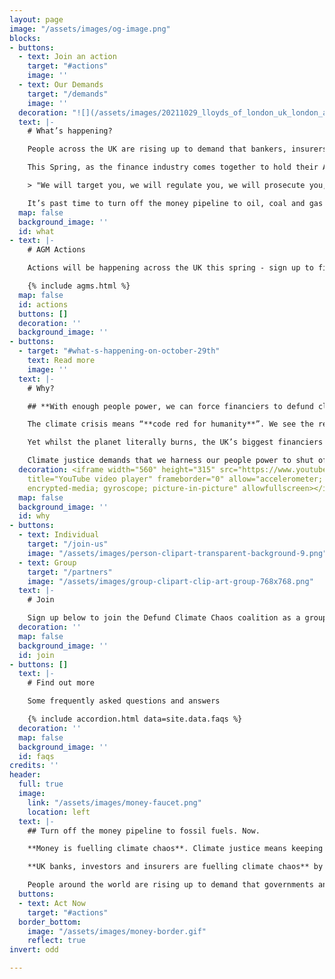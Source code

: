 ```yaml
---
layout: page
image: "/assets/images/og-image.png"
blocks:
- buttons:
  - text: Join an action
    target: "#actions"
    image: ''
  - text: Our Demands
    target: "/demands"
    image: ''
  decoration: "![](/assets/images/20211029_lloyds_of_london_uk_london_ad_8.jpg)"
  text: |-
    # What’s happening?

    People across the UK are rising up to demand that bankers, insurers and fund managers **Defund Climate Chaos**, pay **Climate Reparations** and fund a **Global Just Transition**.

    This Spring, as the finance industry comes together to hold their Annual General Meetings, we will join communities on the frontlines of climate breakdown taking action against UK’s biggest funders of fossil fuel projects.

    > "We will target you, we will regulate you, we will prosecute you, we will dismantle the economic systems and systems of power that you maintain, we will force you to make reparations for the climate crisis and extractivism that you continue to enable around the world."

    It’s past time to turn off the money pipeline to oil, coal and gas companies and for UK finance to start investing in climate justice and a safer future for us all.
  map: false
  background_image: ''
  id: what
- text: |-
    # AGM Actions

    Actions will be happening across the UK this spring - sign up to find out more about taking action at Barclays, HSBC, Lloyd's of London, Shell and Standard Chartered AGMs.

    {% include agms.html %}
  map: false
  id: actions
  buttons: []
  decoration: ''
  background_image: ''
- buttons:
  - target: "#what-s-happening-on-october-29th"
    text: Read more
    image: ''
  text: |-
    # Why?

    ## **With enough people power, we can force financiers to defund climate chaos. Join us.**

    The climate crisis means “**code red for humanity**”. We see the reality raging around us with floods, wildfires and storms every day.

    Yet whilst the planet literally burns, the UK’s biggest financiers keep pouring billions of pounds each year into fuelling the fire. **Barclays, HSBC, Lloyds of London** to name just a few - they still fund fossil fuels.

    Climate justice demands that we harness our people power to shut off the money pipeline to oil, coal and gas immediately.
  decoration: <iframe width="560" height="315" src="https://www.youtube.com/embed/0_Oj6v5Wb80"
    title="YouTube video player" frameborder="0" allow="accelerometer; autoplay; clipboard-write;
    encrypted-media; gyroscope; picture-in-picture" allowfullscreen></iframe>
  map: false
  background_image: ''
  id: why
- buttons:
  - text: Individual
    target: "/join-us"
    image: "/assets/images/person-clipart-transparent-background-9.png"
  - text: Group
    target: "/partners"
    image: "/assets/images/group-clipart-clip-art-group-768x768.png"
  text: |-
    # Join

    Sign up below to join the Defund Climate Chaos coalition as a group (Grassroots, NGO, Union) or individual.
  decoration: ''
  map: false
  background_image: ''
  id: join
- buttons: []
  text: |-
    # Find out more

    Some frequently asked questions and answers

    {% include accordion.html data=site.data.faqs %}
  decoration: ''
  map: false
  background_image: ''
  id: faqs
credits: ''
header:
  full: true
  image:
    link: "/assets/images/money-faucet.png"
    location: left
  text: |-
    ## Turn off the money pipeline to fossil fuels. Now.

    **Money is fuelling climate chaos**. Climate justice means keeping fossil fuels in the ground, right now. We need to stop new coal, oil, gas and fracking project

    **UK banks, investors and insurers are fuelling climate chaos** by pumping billions of pounds into climate wrecking projects each year. Without that support, companies like Shell and BP, can't operate.

    People around the world are rising up to demand that governments and corporations **#DefundClimateChaos**, pay **Climate Reparations** and fund a **Global** **Just Transition**
  buttons:
  - text: Act Now
    target: "#actions"
  border_bottom:
    image: "/assets/images/money-border.gif"
    reflect: true
invert: odd

---
```

